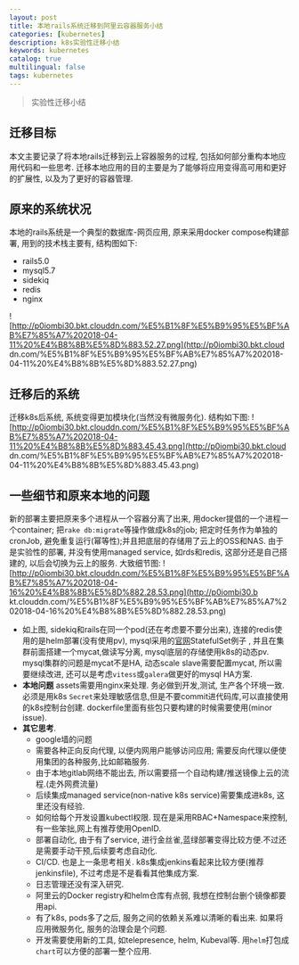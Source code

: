 ```yaml
---
layout: post
title: 本地rails系统迁移到阿里云容器服务小结
categories: [kubernetes]
description: k8s实验性迁移小结
keywords: kubernetes
catalog: true
multilingual: false
tags: kubernetes
---
```


> 实验性迁移小结

## 迁移目标
本文主要记录了将本地rails迁移到云上容器服务的过程, 包括如何部分重构本地应用代码和一些思考. 迁移本地应用的目的主要是为了能够将应用变得高可用和更好的扩展性, 以及为了更好的容器管理.

## 原来的系统状况
本地的rails系统是一个典型的数据库-网页应用, 原来采用docker compose构建部署, 用到的技术栈主要有, 结构图如下:
- rails5.0
- mysql5.7
- sidekiq
- redis
- nginx

![http://p0iombi30.bkt.clouddn.com/%E5%B1%8F%E5%B9%95%E5%BF%AB%E7%85%A7%202018-04-11%20%E4%B8%8B%E5%8D%883.52.27.png](http://p0iombi30.bkt.cloud
dn.com/%E5%B1%8F%E5%B9%95%E5%BF%AB%E7%85%A7%202018-04-11%20%E4%B8%8B%E5%8D%883.52.27.png)

## 迁移后的系统
迁移k8s后系统, 系统变得更加模块化(当然没有微服务化). 结构如下图:
![http://p0iombi30.bkt.clouddn.com/%E5%B1%8F%E5%B9%95%E5%BF%AB%E7%85%A7%202018-04-11%20%E4%B8%8B%E5%8D%883.45.43.png](http://p0iombi30.bkt.cloud
dn.com/%E5%B1%8F%E5%B9%95%E5%BF%AB%E7%85%A7%202018-04-11%20%E4%B8%8B%E5%8D%883.45.43.png)

## 一些细节和原来本地的问题
新的部署主要把原来多个进程从一个容器分离了出来, 用docker提倡的一个进程一个container; 把`rake db:migrate`等操作做成k8s的job; 把定时任务作为单独的cronJob, 避免重复运行(幂等性);并且把底层的存储用了云上的OSS和NAS. 由于是实验性的部署, 并没有使用managed service, 如rds和redis, 这部分还是自己搭建的, 以后会切换为云上的服务. 大致细节图:
![http://p0iombi30.bkt.clouddn.com/%E5%B1%8F%E5%B9%95%E5%BF%AB%E7%85%A7%202018-04-16%20%E4%B8%8B%E5%8D%882.28.53.png](http://p0iombi30.b
kt.clouddn.com/%E5%B1%8F%E5%B9%95%E5%BF%AB%E7%85%A7%202018-04-16%20%E4%B8%8B%E5%8D%882.28.53.png)
- 如上图, sidekiq和rails在同一个pod(还在考虑要不要分出来), 连接的redis使用的是helm部署(没有使用pv), mysql采用的[官网](https://kubernetes.io/docs/tasks/run-application/run-replicated-stateful-application/)StatefulSet例子 , 并且在集群前面搭建一个mycat,做读写分离, mysql底层的存储使用k8s的动态pv. mysql集群的问题是mycat不是HA, 动态scale slave需要配置mycat, 所以需要继续改进, 还可以是考虑`vitess`或`galera`做更好的mysql HA方案.
- **本地问题** assets需要用nginx来处理. 务必做到开发,测试, 生产各个环境一致.必须是用k8s `Secret`来处理敏感信息,但是不要commit进代码库,可以直接使用的k8s控制台创建. dockerfile里面有些包只要构建的时候需要使用(minor issue).
- **其它思考**.
  - google墙的问题
  - 需要各种正向反向代理, 以便内网用户能够访问应用; 需要反向代理以便使用集团的各种服务,比如邮箱服务.
  - 由于本地gitlab网络不能出去, 所以需要搭一个自动构建/推送镜像上云的流程.(走外网费流量)
  - 后续集成managed service(non-native k8s service)需要集成进k8s, 这里还没有经验.
  - 如何给每个开发设置kubectl权限. 现在是采用RBAC+Namespace来控制, 有一些笨拙,网上有推荐使用OpenID.
  - 部署自动化, 由于有了service, 进行金丝雀,蓝绿部署变得比较方便.不过还是需要手动干预,后续要考虑自动化.
  - CI/CD. 也是上一条思考相关. k8s集成jenkins看起来比较方便(推荐jenkinsfile), 不过考虑是不是看看其他集成方案.
  - 日志管理还没有深入研究.
  - 阿里云的Docker registry和helm仓库有点弱, 我想在控制台删个镜像都要用api.
  - 有了k8s, pods多了之后, 服务之间的依赖关系难以清晰的看出来. 如果将应用微服务化, 服务的治理会是个问题.
  - 开发需要使用新的工具, 如telepresence, helm,  Kubeval等. 用`helm`打包成`chart`可以方便的部署一整个应用.
